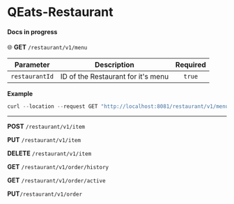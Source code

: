# QEats-Restaurant

#### **Docs in progress**

:globe_with_meridians: **GET** `/restaurant/v1/menu`

|   Parameter  |             Description             | Required |
|:------------:|:-----------------------------------:|:--------:|
| `restaurantId` | ID of the Restaurant for it's menu  |   `true`   |

**Example**
 ```java
 curl --location --request GET "http://localhost:8081/restaurant/v1/menu?restaurantId=301728"
 ```
---
 
**POST** `/restaurant/v1/item`

**PUT** `/restaurant/v1/item`

**DELETE** `/restaurant/v1/item`

**GET** `/restaurant/v1/order/history`

**GET** `/restaurant/v1/order/active`

**PUT**`/restaurant/v1/order`

